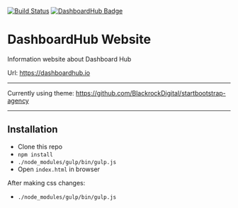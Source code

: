 [![Build Status](https://travis-ci.org/DashboardHub/Website.svg?branch=master)](https://travis-ci.org/DashboardHub/Website)
[![DashboardHub Badge](https://img.shields.io/badge/DashboardHub-Website-orange.svg)](https://pipeline.dashboardhub.io/4c561a20-ddc0-11e7-8be6-8d1c32f4579f/view)

# DashboardHub Website

Information website about Dashboard Hub

Url: https://dashboardhub.io

---

Currently using theme: https://github.com/BlackrockDigital/startbootstrap-agency

---

## Installation

* Clone this repo
* `npm install`
* `./node_modules/gulp/bin/gulp.js`
* Open `index.html` in browser

After making css changes:

* `./node_modules/gulp/bin/gulp.js`